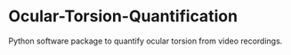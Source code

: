 # Ocular-Torsion-Quantification
Python software package to quantify ocular torsion from video recordings.
